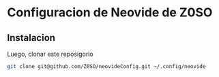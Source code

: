 # Configuracion de Neovide de Z0SO

## Instalacion

Luego, clonar este reposigorio
```bash
git clone git@github.com/Z0SO/neovideConfig.git ~/.config/neovide
```


